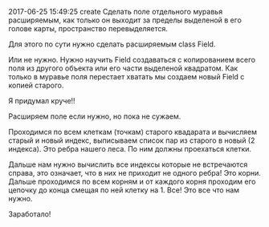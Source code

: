 2017-06-25 15:49:25 create Сделать поле отдельного муравья расширяемым, как только он выходит за пределы выделеной в его голове карты, пространство перевыделяется.

Для этого по сути нужно сделать расширяемым class Field.

Или не нужно. Нужно научить Field создаваться с копированием всего поля из другого объекта или его части выделеной квадратом. Как только в муравье поля перестает хватать мы создаем новый Field с копией старого.

Я придумал круче!!

Расширяем поле если нужно, но пока не сужаем.

Проходимся по всем клеткам (точкам) старого квадарата и вычисляем старый и новый индекс, выписываем список пар из старого в новый (2 индекса). Это ребра нашего леса. По ним должны проехаться клетки.

Дальше нам нужно вычислить все индексы которые не встречаются справа, это означает, что в них не приходит не одного ребра! Это корни.
Дальше проходимся по всем корням и от каждого корня проходим его цепочку до конца смещая по ней клетку на 1. Все! Это все что нам нужно.

Заработало!
